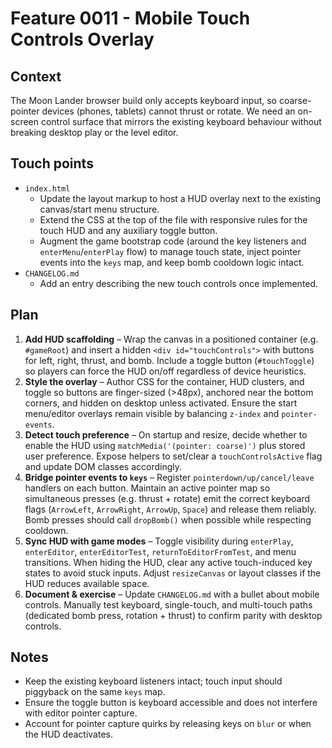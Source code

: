 # Feature 0011 - Mobile Touch Controls Overlay

## Context
The Moon Lander browser build only accepts keyboard input, so coarse-pointer devices (phones, tablets) cannot thrust or rotate. We need an on-screen control surface that mirrors the existing keyboard behaviour without breaking desktop play or the level editor.

## Touch points
- `index.html`
  - Update the layout markup to host a HUD overlay next to the existing canvas/start menu structure.
  - Extend the CSS at the top of the file with responsive rules for the touch HUD and any auxiliary toggle button.
  - Augment the game bootstrap code (around the key listeners and `enterMenu`/`enterPlay` flow) to manage touch state, inject pointer events into the `keys` map, and keep bomb cooldown logic intact.
- `CHANGELOG.md`
  - Add an entry describing the new touch controls once implemented.

## Plan
1. **Add HUD scaffolding** – Wrap the canvas in a positioned container (e.g. `#gameRoot`) and insert a hidden `<div id="touchControls">` with buttons for left, right, thrust, and bomb. Include a toggle button (`#touchToggle`) so players can force the HUD on/off regardless of device heuristics.
2. **Style the overlay** – Author CSS for the container, HUD clusters, and toggle so buttons are finger-sized (>48px), anchored near the bottom corners, and hidden on desktop unless activated. Ensure the start menu/editor overlays remain visible by balancing `z-index` and `pointer-events`.
3. **Detect touch preference** – On startup and resize, decide whether to enable the HUD using `matchMedia('(pointer: coarse)')` plus stored user preference. Expose helpers to set/clear a `touchControlsActive` flag and update DOM classes accordingly.
4. **Bridge pointer events to `keys`** – Register `pointerdown/up/cancel/leave` handlers on each button. Maintain an active pointer map so simultaneous presses (e.g. thrust + rotate) emit the correct keyboard flags (`ArrowLeft`, `ArrowRight`, `ArrowUp`, `Space`) and release them reliably. Bomb presses should call `dropBomb()` when possible while respecting cooldown.
5. **Sync HUD with game modes** – Toggle visibility during `enterPlay`, `enterEditor`, `enterEditorTest`, `returnToEditorFromTest`, and menu transitions. When hiding the HUD, clear any active touch-induced key states to avoid stuck inputs. Adjust `resizeCanvas` or layout classes if the HUD reduces available space.
6. **Document & exercise** – Update `CHANGELOG.md` with a bullet about mobile controls. Manually test keyboard, single-touch, and multi-touch paths (dedicated bomb press, rotation + thrust) to confirm parity with desktop controls.

## Notes
- Keep the existing keyboard listeners intact; touch input should piggyback on the same `keys` map.
- Ensure the toggle button is keyboard accessible and does not interfere with editor pointer capture.
- Account for pointer capture quirks by releasing keys on `blur` or when the HUD deactivates.
